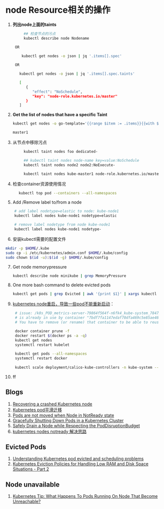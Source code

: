 # node Resource相关的操作

1. **列出node上面的taints**
   ```bash
        ## 检查节点的污点
        kubectl describe node Nodename

    OR
       
       kubectl get nodes -o json | jq '.items[].spec'

    OR

      kubectl get nodes -o json | jq '.items[].spec.taints'

      [
         {
            "effect": "NoSchedule",
            "key": "node-role.kubernetes.io/master"
         }
      ]

   ```
2. **Get the list of nodes that have a specific Taint**
   ```bash
   kubectl get nodes -o go-template='{{range $item := .items}}{{with $nodename := $item.metadata.name}}{{range $taint := $item.spec.taints}}{{if and (eq $taint.key "node-role.kubernetes.io/master") (eq $taint.effect "NoSchedule")}}{{printf "%s\n" $nodename}}{{end}}{{end}}{{end}}{{end}}'

   master1
   ```
3. 从节点中移除污点
   ```bash
        kubectl taint nodes foo dedicated-

        ## kubectl taint nodes node-name key=value:NoSchedule
        kubectl taint nodes node2 node2:NoExecute-

        kubectl taint nodes kube-master1 node-role.kubernetes.io/master:NoSchedule-
   ```
4. 检查container资源使用情况
```bash
      kubectl top pod --containers --all-namespaces
```
5. Add /Remove label to/from a node
```bash
    # add label nodetype=elastic to node: kube-node1
    kubectl label nodes kube-node1 nodetype=elastic

    # remove label nodetype from node kube-node1
    kubectl label nodes kube-node1 nodetype-
```
6. 安装kubectl需要的配置文件
```bash
mkdir -p $HOME/.kube
sudo cp -i /etc/kubernetes/admin.conf $HOME/.kube/config
sudo chown $(id -u):$(id -g) $HOME/.kube/config
```
7. Get node memorypressure
   ```bash
   kubectl describe node minikube | grep MemoryPressure
   ```
8. One more bash command to delete evicted pods
   ```bash
   kubectl get pods | grep Evicted | awk '{print $1}' | xargs kubectl delete pod
   ```
9. [kubernetes node重启，导致一些pod不能重新启动](https://stackoverflow.com/questions/33671449/how-to-restart-kubernetes-nodes)：
   ```bash
    # issue: /k8s_POD_metrics-server-79864f564f-n6fk4_kube-system_784756e6-2766-4761-b195-0a7c79ba1723_2" 
    # is already in use by container "7bdf7fa1147edaf70dfa469c5e85ae466a575cc3cdc6767e9c4252a5e990e35a". 
    # You have to remove (or rename) that container to be able to reuse that name

    docker container prune -f
    docker restart $(docker ps -a -q)
    kubectl get nodes
    systemctl restart kubelet
    
    kubectl get pods --all-namespaces
    systemctl restart docker
    
    kubectl scale deployment/calico-kube-controllers -n kube-system --replicas=1
   ```
10. ff


## Blogs
1. [Recovering a crashed Kubernetes node](https://www.ibm.com/support/knowledgecenter/en/SS6JWS_3.5.0/UG/sc_ug_node_crash_ub.html)
2. [Kubernetes pod平滑迁移](https://www.cnblogs.com/Dev0ps/p/11088810.html)
3. [Pods are not moved when Node in NotReady state](https://github.com/kubernetes/kubernetes/issues/55713)
4. [Gracefully Shutting Down Pods in a Kubernetes Cluster](https://blog.gruntwork.io/gracefully-shutting-down-pods-in-a-kubernetes-cluster-328aecec90d)
5. [Safely Drain a Node while Respecting the PodDisruptionBudget](https://kubernetes.io/docs/tasks/administer-cluster/safely-drain-node/)
6. [kubernetes nodes notready 解决思路](https://blog.csdn.net/qq_21816375/article/details/80222689)

## Evicted Pods
1. [Understanding Kubernetes pod evicted and scheduling problems](https://sysdig.com/blog/kubernetes-pod-evicted/)
2. [Kubernetes Eviction Policies for Handling Low RAM and Disk Space Situations - Part 2](https://medium.com/@Alibaba_Cloud/kubernetes-eviction-policies-for-handling-low-ram-and-disk-space-situations-part-2-d63596aec9d2)

## Node unavailable
1. [Kubernetes Tip: What Happens To Pods Running On Node That Become Unreachable?](https://medium.com/tailwinds-navigator/kubernetes-tip-what-happens-to-pods-running-on-node-that-become-unreachable-3d409f734e5d)
